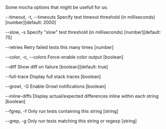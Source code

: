 Some mocha options that might be usefull for us:

--timeout, -t, --timeouts Specify test timeout threshold (in milliseconds)
[number][default: 2000]

--slow, -s Specify "slow" test threshold (in milliseconds)
[number][default: 75]

--retries Retry failed tests this many times [number]

--color, -c, --colors Force-enable color output [boolean]

--diff Show diff on failure
[boolean][default: true]

--full-trace Display full stack traces [boolean]

--growl, -G Enable Growl notifications [boolean]

--inline-diffs Display actual/expected differences
inline within each string [boolean]

--fgrep, -f Only run tests containing this string [string]

--grep, -g Only run tests matching this string or regexp [string]